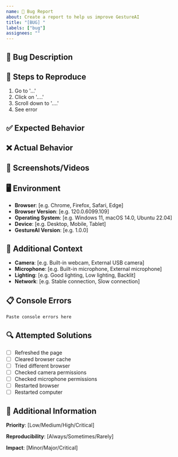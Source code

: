 ```yaml
---
name: 🐛 Bug Report
about: Create a report to help us improve GestureAI
title: "[BUG] "
labels: ["bug"]
assignees: ""
---
```


## 🐛 Bug Description

<!-- A clear and concise description of what the bug is -->

## 🔄 Steps to Reproduce

<!-- Steps to reproduce the behavior -->

1. Go to '...'
2. Click on '....'
3. Scroll down to '....'
4. See error

## ✅ Expected Behavior

<!-- A clear and concise description of what you expected to happen -->

## ❌ Actual Behavior

<!-- A clear and concise description of what actually happened -->

## 📸 Screenshots/Videos

<!-- If applicable, add screenshots or screen recordings to help explain your problem -->

## 🖥️ Environment

<!-- Please complete the following information -->

- **Browser**: [e.g. Chrome, Firefox, Safari, Edge]
- **Browser Version**: [e.g. 120.0.6099.109]
- **Operating System**: [e.g. Windows 11, macOS 14.0, Ubuntu 22.04]
- **Device**: [e.g. Desktop, Mobile, Tablet]
- **GestureAI Version**: [e.g. 1.0.0]

## 🔧 Additional Context

<!-- Add any other context about the problem here -->

- **Camera**: [e.g. Built-in webcam, External USB camera]
- **Microphone**: [e.g. Built-in microphone, External microphone]
- **Lighting**: [e.g. Good lighting, Low lighting, Backlit]
- **Network**: [e.g. Stable connection, Slow connection]

## 📋 Console Errors

<!-- Check browser console (F12) and paste any error messages here -->

```
Paste console errors here
```

## 🔍 Attempted Solutions

<!-- List any solutions you've already tried -->

- [ ] Refreshed the page
- [ ] Cleared browser cache
- [ ] Tried different browser
- [ ] Checked camera permissions
- [ ] Checked microphone permissions
- [ ] Restarted browser
- [ ] Restarted computer

## 📝 Additional Information

<!-- Any other information that might be relevant -->

**Priority**: [Low/Medium/High/Critical]

**Reproducibility**: [Always/Sometimes/Rarely]

**Impact**: [Minor/Major/Critical]
